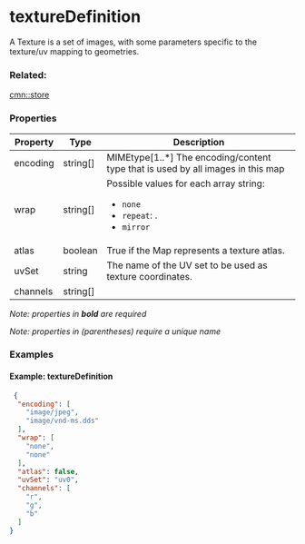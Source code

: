 # textureDefinition

A Texture is a set of images, with some parameters specific to the texture/uv mapping to geometries.

### Related:

[cmn::store](store.cmn.md)
### Properties

| Property | Type | Description |
| --- | --- | --- |
| encoding | string[] | MIMEtype[1..*] The encoding/content type that is used by all images in this map |
| wrap | string[] | <div>Possible values for each array string:<ul><li>`none`</li><li>`repeat`: .</li><li>`mirror`</li></ul></div> |
| atlas | boolean | True if the Map represents a texture atlas. |
| uvSet | string | The name of the UV set to be used as texture coordinates. |
| channels | string[] |  |

*Note: properties in **bold** are required*

*Note: properties in (parentheses) require a unique name*

### Examples 

#### Example: textureDefinition 

```json
 {
  "encoding": [
    "image/jpeg",
    "image/vnd-ms.dds"
  ],
  "wrap": [
    "none",
    "none"
  ],
  "atlas": false,
  "uvSet": "uv0",
  "channels": [
    "r",
    "g",
    "b"
  ]
} 
```

